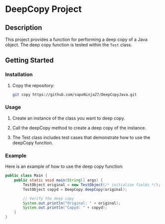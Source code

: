 # DeepCopy Project

## Description

This project provides a function for performing a deep copy of a Java object. The deep copy function is tested within the `Test` class.

## Getting Started

### Installation

1. Copy the repository:
   ```bash
   git copy https://github.com/sapoNinja27/DeepCopyJava.git 


### Usage

1. Create an instance of the class you want to deep copy.

2. Call the deepCopy method to create a deep copy of the instance.

3. The Test class includes test cases that demonstrate how to use the deepCopy function.

### Example
Here is an example of how to use the deep copy function:

```java
public class Main {
    public static void main(String[] args) {
        TestObject original = new TestObject(/* initialize fields */);
        TestObject copyd = DeepCopy.deepCopy(original);

        // Verify the deep copy
        System.out.println("Original: " + original);
        System.out.println("Copyd: " + copyd);
    }
}
